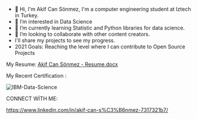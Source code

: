 - 👋 Hi, I'm Akif Can Sönmez, I'm a computer engineering student at Iztech in Turkey.
- 👀 I’m interested in Data Science
- 🌱 I’m currently learning Statistic and Python libraries for data science.
- 💞️ I’m looking to collaborate with other content creators.
-    I'll share my projects to see my progress.
-    2021 Goals: Reaching the level where I can contribute to Open Source Projects

My Resume:
[Akif Can Sönmez - Resume.docx](https://github.com/AkifCanSonmez/AkifCanSonmez/files/7634924/Akif.Can.Sonmez.-.Resume.docx)


My Recent Certification :

![IBM-Data-Science](https://user-images.githubusercontent.com/78687240/144255437-aa7a7b93-9a8b-4e9e-8784-c7233974c694.png)

CONNECT WİTH ME:

https://www.linkedin.com/in/akif-can-s%C3%B6nmez-7317321b7/
